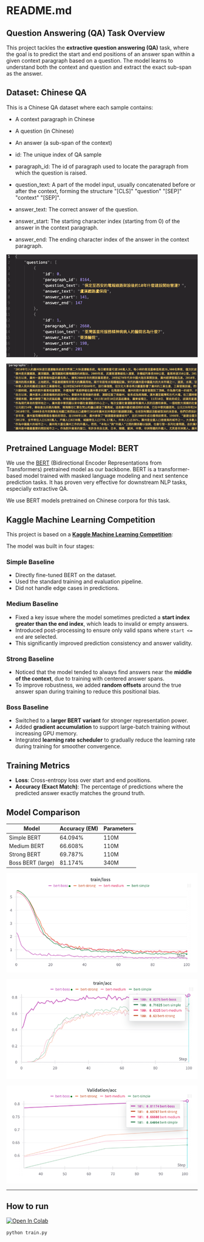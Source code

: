 # README.md

##  Question Answering (QA) Task Overview

This project tackles the **extractive question answering (QA)** task, where the goal is to predict the start and end positions of an answer span within a given context paragraph based on a question. The model learns to understand both the context and question and extract the exact sub-span as the answer.

##  Dataset: Chinese QA

This is a Chinese QA dataset where each sample contains:
- A context paragraph in Chinese
- A question (in Chinese)
- An answer (a sub-span of the context)

- id: The unique index of QA sample
- paragraph_id: The id of paragraph used to locate the paragraph from which the question is raised.
- question_text: A part of the model input, usually concatenated before or after the context, forming the structure "[CLS]" "question" "[SEP]" "context" "[SEP]".
- answer_text: The correct answer of the question. 
- answer_start: The starting character index (starting from 0) of the answer in the context paragraph.
- answer_end:  The ending character index of the answer in the context paragraph.
<p align="center">
    <img src="img/questions.png" alt="Architecture of this project">
</p>
<p align="center">
    <img src="img/paragraphs.png" alt="Architecture of this project">
</p>

##  Pretrained Language Model: BERT

We use the [BERT](https://arxiv.org/abs/1810.04805) (Bidirectional Encoder Representations from Transformers) pretrained model as our backbone. BERT is a transformer-based model trained with masked language modeling and next sentence prediction tasks. It has proven very effective for downstream NLP tasks, especially extractive QA.

We use BERT models pretrained on Chinese corpora for this task.

## Kaggle Machine Learning Competition

This project is based on a **[Kaggle Machine Learning Competition](https://www.kaggle.com/competitions/ml2023spring-hw7/overview)**: 

The model was built in four stages:

###  Simple Baseline
- Directly fine-tuned BERT on the dataset.
- Used the standard training and evaluation pipeline.
- Did not handle edge cases in predictions.

###  Medium Baseline
- Fixed a key issue where the model sometimes predicted a **start index greater than the end index**, which leads to invalid or empty answers.
- Introduced post-processing to ensure only valid spans where `start <= end` are selected.
- This significantly improved prediction consistency and answer validity.

### Strong Baseline
- Noticed that the model tended to always find answers near the **middle of the context**, due to training with centered answer spans.
- To improve robustness, we added **random offsets** around the true answer span during training to reduce this positional bias.

### Boss Baseline
- Switched to a **larger BERT variant** for stronger representation power.
- Added **gradient accumulation** to support large-batch training without increasing GPU memory.
- Integrated **learning rate scheduler** to gradually reduce the learning rate during training for smoother convergence.

##  Training Metrics

- **Loss**: Cross-entropy loss over start and end positions.
- **Accuracy (Exact Match)**: The percentage of predictions where the predicted answer exactly matches the ground truth.


## Model Comparison

| Model             | Accuracy (EM) | Parameters |
|------------------|---------------|------------|
| Simple BERT       | 64.094%        | 110M      |
| Medium BERT       | 66.608%        | 110M      |
| Strong BERT       | 69.787%        | 110M      |
| Boss BERT (large) | 81.174%        | 340M      |
<p align="center">
    <img src="img/train_loss.png" alt="training loss of model">
</p>
<p align="center">
    <img src="img/train_acc.png" alt="training loss of model">
</p>
<p align="center">
    <img src="img/val_acc.png" alt="training loss of model">
</p>

---
## How to run
[![Open In Colab](https://colab.research.google.com/assets/colab-badge.svg)](https://colab.research.google.com/drive/1RclVD1eM7MpsG2wNmAep0xvnI5C6F3mG?usp=sharing)

```bash
python train.py 
```
